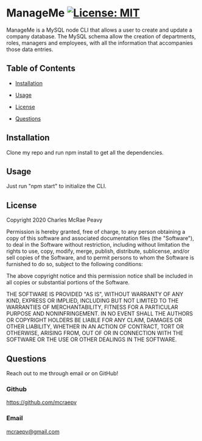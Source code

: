 # ManageMe [![License: MIT](https://img.shields.io/badge/License-MIT-yellow.svg)](https://opensource.org/licenses/MIT)

ManageMe is a MySQL node CLI that allows a user to create and update a company database. The MySQL schema allow the creation of departments, roles, managers and employees, with all the information that accompanies those data entries.

## Table of Contents

- [Installation](#installation)

- [Usage](#usage)

- [License](#license)

- [Questions](#questions)

## Installation

Clone my repo and run npm install to get all the dependencies.

## Usage

Just run "npm start" to initialize the CLI.

## License

Copyright 2020 Charles McRae Peavy

Permission is hereby granted, free of charge, to any person obtaining a copy of this software and associated documentation files (the "Software"), to deal in the Software without restriction, including without limitation the rights to use, copy, modify, merge, publish, distribute, sublicense, and/or sell copies of the Software, and to permit persons to whom the Software is furnished to do so, subject to the following conditions:

The above copyright notice and this permission notice shall be included in all copies or substantial portions of the Software.

THE SOFTWARE IS PROVIDED "AS IS", WITHOUT WARRANTY OF ANY KIND, EXPRESS OR IMPLIED, INCLUDING BUT NOT LIMITED TO THE WARRANTIES OF MERCHANTABILITY, FITNESS FOR A PARTICULAR PURPOSE AND NONINFRINGEMENT. IN NO EVENT SHALL THE AUTHORS OR COPYRIGHT HOLDERS BE LIABLE FOR ANY CLAIM, DAMAGES OR OTHER LIABILITY, WHETHER IN AN ACTION OF CONTRACT, TORT OR OTHERWISE, ARISING FROM, OUT OF OR IN CONNECTION WITH THE SOFTWARE OR THE USE OR OTHER DEALINGS IN THE SOFTWARE.

## Questions

Reach out to me through email or on GitHub!

### Github

https://github.com/mcraepv

### Email

mcraepv@gmail.com

